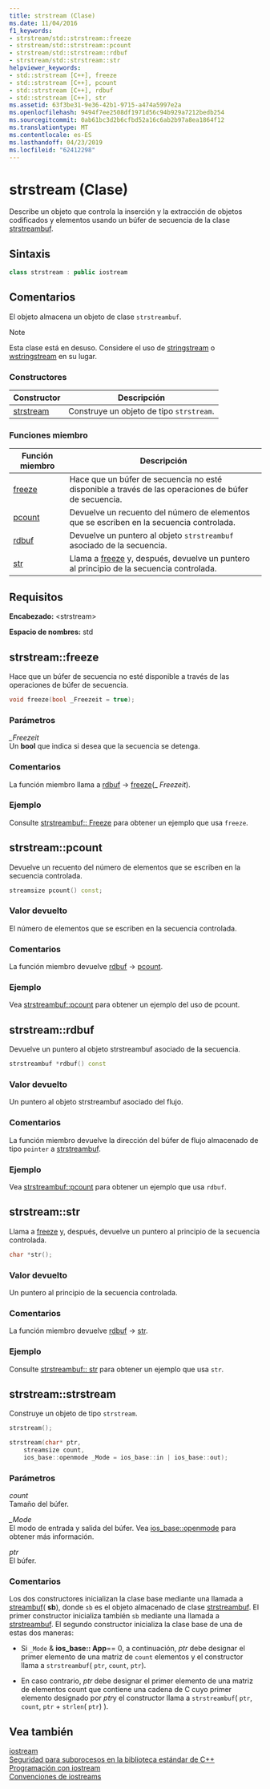 ```yaml
---
title: strstream (Clase)
ms.date: 11/04/2016
f1_keywords:
- strstream/std::strstream::freeze
- strstream/std::strstream::pcount
- strstream/std::strstream::rdbuf
- strstream/std::strstream::str
helpviewer_keywords:
- std::strstream [C++], freeze
- std::strstream [C++], pcount
- std::strstream [C++], rdbuf
- std::strstream [C++], str
ms.assetid: 63f3be31-9e36-42b1-9715-a474a5997e2a
ms.openlocfilehash: 9494f7ee2508df1971d56c94b929a7212bedb254
ms.sourcegitcommit: 0ab61bc3d2b6cfbd52a16c6ab2b97a8ea1864f12
ms.translationtype: MT
ms.contentlocale: es-ES
ms.lasthandoff: 04/23/2019
ms.locfileid: "62412298"
---
```

# <a name="strstream-class"></a>strstream (Clase)

Describe un objeto que controla la inserción y la extracción de objetos codificados y elementos usando un búfer de secuencia de la clase [strstreambuf](../standard-library/strstreambuf-class.md).

## <a name="syntax"></a>Sintaxis

```cpp
class strstream : public iostream
```

## <a name="remarks"></a>Comentarios

El objeto almacena un objeto de clase `strstreambuf`.

> [!NOTE]
> Esta clase está en desuso. Considere el uso de [stringstream](../standard-library/sstream-typedefs.md#stringstream) o [wstringstream](../standard-library/sstream-typedefs.md#wstringstream) en su lugar.

### <a name="constructors"></a>Constructores

|Constructor|Descripción|
|-|-|
|[strstream](#strstream)|Construye un objeto de tipo `strstream`.|

### <a name="member-functions"></a>Funciones miembro

|Función miembro|Descripción|
|-|-|
|[freeze](#freeze)|Hace que un búfer de secuencia no esté disponible a través de las operaciones de búfer de secuencia.|
|[pcount](#pcount)|Devuelve un recuento del número de elementos que se escriben en la secuencia controlada.|
|[rdbuf](#rdbuf)|Devuelve un puntero al objeto `strstreambuf` asociado de la secuencia.|
|[str](#str)|Llama a [freeze](../standard-library/strstreambuf-class.md#freeze) y, después, devuelve un puntero al principio de la secuencia controlada.|

## <a name="requirements"></a>Requisitos

**Encabezado:** \<strstream>

**Espacio de nombres:** std

## <a name="freeze"></a>  strstream::freeze

Hace que un búfer de secuencia no esté disponible a través de las operaciones de búfer de secuencia.

```cpp
void freeze(bool _Freezeit = true);
```

### <a name="parameters"></a>Parámetros

*_Freezeit*<br/>
Un **bool** que indica si desea que la secuencia se detenga.

### <a name="remarks"></a>Comentarios

La función miembro llama a [rdbuf](#rdbuf) -> [freeze](../standard-library/strstreambuf-class.md#freeze)(_ *Freezeit*).

### <a name="example"></a>Ejemplo

Consulte [strstreambuf:: Freeze](../standard-library/strstreambuf-class.md#freeze) para obtener un ejemplo que usa `freeze`.

## <a name="pcount"></a>  strstream::pcount

Devuelve un recuento del número de elementos que se escriben en la secuencia controlada.

```cpp
streamsize pcount() const;
```

### <a name="return-value"></a>Valor devuelto

El número de elementos que se escriben en la secuencia controlada.

### <a name="remarks"></a>Comentarios

La función miembro devuelve [rdbuf](#rdbuf) -> [pcount](../standard-library/strstreambuf-class.md#pcount).

### <a name="example"></a>Ejemplo

Vea [strstreambuf::pcount](../standard-library/strstreambuf-class.md#pcount) para obtener un ejemplo del uso de pcount.

## <a name="rdbuf"></a>  strstream::rdbuf

Devuelve un puntero al objeto strstreambuf asociado de la secuencia.

```cpp
strstreambuf *rdbuf() const
```

### <a name="return-value"></a>Valor devuelto

Un puntero al objeto strstreambuf asociado del flujo.

### <a name="remarks"></a>Comentarios

La función miembro devuelve la dirección del búfer de flujo almacenado de tipo `pointer` a [strstreambuf](../standard-library/strstreambuf-class.md).

### <a name="example"></a>Ejemplo

Vea [strstreambuf::pcount](../standard-library/strstreambuf-class.md#pcount) para obtener un ejemplo que usa `rdbuf`.

## <a name="str"></a>  strstream::str

Llama a [freeze](../standard-library/strstreambuf-class.md#freeze) y, después, devuelve un puntero al principio de la secuencia controlada.

```cpp
char *str();
```

### <a name="return-value"></a>Valor devuelto

Un puntero al principio de la secuencia controlada.

### <a name="remarks"></a>Comentarios

La función miembro devuelve [rdbuf](#rdbuf) -> [str](../standard-library/strstreambuf-class.md#str).

### <a name="example"></a>Ejemplo

Consulte [strstreambuf:: str](../standard-library/strstreambuf-class.md#str) para obtener un ejemplo que usa `str`.

## <a name="strstream"></a>  strstream::strstream

Construye un objeto de tipo `strstream`.

```cpp
strstream();

strstream(char* ptr,
    streamsize count,
    ios_base::openmode _Mode = ios_base::in | ios_base::out);
```

### <a name="parameters"></a>Parámetros

*count*<br/>
Tamaño del búfer.

*_Mode*<br/>
El modo de entrada y salida del búfer. Vea [ios_base::openmode](../standard-library/ios-base-class.md#openmode) para obtener más información.

*ptr*<br/>
El búfer.

### <a name="remarks"></a>Comentarios

Los dos constructores inicializan la clase base mediante una llamada a [streambuf](../standard-library/streambuf-typedefs.md#streambuf)( **sb**), donde `sb` es el objeto almacenado de clase [strstreambuf](../standard-library/strstreambuf-class.md). El primer constructor inicializa también `sb` mediante una llamada a [strstreambuf](../standard-library/strstreambuf-class.md#strstreambuf). El segundo constructor inicializa la clase base de una de estas dos maneras:

- Si `_Mode`  &  **ios_base:: App**== 0, a continuación, *ptr* debe designar el primer elemento de una matriz de `count` elementos y el constructor llama a `strstreambuf`( `ptr`, `count`, `ptr`).

- En caso contrario, *ptr* debe designar el primer elemento de una matriz de elementos count que contiene una cadena de C cuyo primer elemento designado por *ptr*y el constructor llama a `strstreambuf`( `ptr`, `count`, `ptr` + `strlen`( `ptr`) ).

## <a name="see-also"></a>Vea también

[iostream](../standard-library/istream-typedefs.md#iostream)<br/>
[Seguridad para subprocesos en la biblioteca estándar de C++](../standard-library/thread-safety-in-the-cpp-standard-library.md)<br/>
[Programación con iostream](../standard-library/iostream-programming.md)<br/>
[Convenciones de iostreams](../standard-library/iostreams-conventions.md)<br/>
